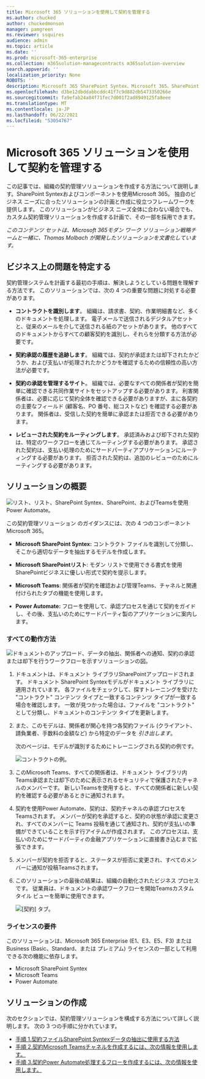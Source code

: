 ```yaml
---
title: Microsoft 365 ソリューションを使用して契約を管理する
ms.author: chucked
author: chuckedmonson
manager: pamgreen
ms.reviewer: ssquires
audience: admin
ms.topic: article
ms.date: ''
ms.prod: microsoft-365-enterprise
ms.collection: m365solution-managecontracts m365solution-overview
search.appverid: ''
localization_priority: None
ROBOTS: ''
description: Microsoft 365 SharePoint Syntex、Microsoft 365、SharePoint、およびMicrosoft TeamsのPower Automate。
ms.openlocfilehash: d3be12dbddabbcddc41f7c9d882db5473350266e
ms.sourcegitcommit: fa9efab24a84f71fec7d001f2ad8949125fa8eee
ms.translationtype: MT
ms.contentlocale: ja-JP
ms.lasthandoff: 06/22/2021
ms.locfileid: "53054767"
---
```

# <a name="manage-contracts-using-a-microsoft-365-solution"></a>Microsoft 365 ソリューションを使用して契約を管理する

この記事では、組織の契約管理ソリューションを作成する方法について説明します。SharePoint Syntexおよびコンポーネントを使用Microsoft 365。 独自のビジネス ニーズに合ったソリューションの計画と作成に役立つフレームワークを提供します。 このソリューションがビジネス ニーズ全体に合わない場合でも、カスタム契約管理ソリューションを作成する計画で、その一部を採用できます。

*このコンテンツ セットは、Microsoft 365モダン ワーク ソリューション戦略チームと一緒に、Thomas Molbach が開発したソリューションを文書化しています。*

## <a name="identify-the-business-problem"></a>ビジネス上の問題を特定する

契約管理システムを計画する最初の手順は、解決しようとしている問題を理解する方法です。 このソリューションでは、次の 4 つの重要な問題に対処する必要があります。

- **コントラクトを識別します**。 組織は、請求書、契約、作業明細書など、多くのドキュメントを処理します。  電子メールで送信されるデジタルアセットと、従来のメールを介して送信される紙のアセットがあります。 他のすべてのドキュメントからすべての顧客契約を識別し、それらを分類する方法が必要です。

- **契約承認の履歴を追跡します**。 組織では、契約が承認または却下されたかどうか、および支払いが処理されたかどうかを確認するための信頼性の高い方法が必要です。 

- **契約の承認を管理するサイト**。 組織では、必要なすべての関係者が契約を簡単に確認できる共同作業サイトをセットアップする必要があります。 利害関係者は、必要に応じて契約全体を確認できる必要がありますが、主に各契約の主要なフィールド (顧客名、PO 番号、総コストなど) を確認する必要があります。 関係者は、受信した契約を簡単に承認または拒否できる必要があります。

- **レビューされた契約をルーティングします**。 承認済みおよび却下された契約は、特定のワークフローを通じてルーティングする必要があります。 承認された契約は、支払い処理のためにサードパーティアプリケーションにルーティングする必要があります。 拒否された契約は、追加のレビューのためにルーティングする必要があります。

## <a name="overview-of-the-solution"></a>ソリューションの概要

  ![リスト、リスト、SharePoint Syntex、SharePoint、およびTeamsを使用Power Automate。](../media/content-understanding/syntex-solution-manage-contracts-setup-steps.png)

この契約管理ソリューション のガイダンスには、次の 4 つのコンポーネントMicrosoft 365。

- **Microsoft SharePoint Syntex:** コントラクト ファイルを識別して分類し、そこから適切なデータを抽出するモデルを作成します。

- **Microsoft SharePointリスト**: モダン リストで使用できる書式を使用SharePointビジネスに優しい形式で契約を提示します。

- **Microsoft Teams**: 関係者が契約を確認および管理Teams、チャネルと関連付けられたタブの機能を使用します。

- **Power Automate:** フローを使用して、承認プロセスを通じて契約をガイドし、その後、支払いのためにサードパーティ製のアプリケーションに案内します。

### <a name="how-it-all-works"></a>すべての動作方法

  ![ドキュメントのアップロード、データの抽出、関係者への通知、契約の承認または却下を行うワークフローを示すソリューションの図。](../media/content-understanding/syntex-solution-manage-contracts-overview.png)

1. ドキュメントは、ドキュメント ライブラリSharePointアップロードされます。 ドキュメント SharePoint Syntexモデルがドキュメント ライブラリに適用されています。 各ファイルをチェックして、探すトレーニングを受けた "コントラクト" コンテンツ タイプと一致するコンテンツ タイプが一致する場合を確認します。 一致が見つかった場合は、ファイルを "コントラクト" として分類し、ドキュメントのコンテンツ タイプを更新します。

2. また、このモデルは、関係者が関心を持つ各契約ファイル (クライアント、請負業者、手数料の金額など) から特定のデータを *引き出します*。

    次のページは、モデルが識別するためにトレーニングされる契約の例です。

      ![コントラクトの例。](../media/content-understanding/contract.png)

3. このMicrosoft Teams、すべての関係者は、ドキュメント ライブラリ内Teams承認または却下のために表示されるセキュリティで保護されたチャネルのメンバーです。 新しいTeamsを使用すると、すべての関係者に新しい契約を確認する必要があるときに通知されます。
 
4. 契約を使用Power Automate、契約は、契約チャネルの承認プロセスをTeamsされます。 メンバーが契約を承認すると、契約の状態が承認に変更され、すべてのメンバーに Teams 投稿を通じて通知され、契約が支払いの準備ができていることを示す行アイテムが作成されます。 このプロセスは、支払いのためにサードパーティの金融アプリケーションに直接書き込むまで拡張できます。

5.  メンバーが契約を拒否すると、ステータスが拒否に変更され、すべてのメンバーに通知が投稿Teamsされます。

6. このソリューションの最後の結果は、組織の自動化されたビジネス プロセスです。 従業員は、ドキュメントの承認ワークフローを開始Teamsカスタム タイル ビューを簡単に使用できます。 

     ![[契約] タブ。](../media/content-understanding/tile-view.png)

### <a name="licensing-requirements"></a>ライセンスの要件

このソリューションは、Microsoft 365 Enterprise (E1、E3、E5、F3) または Business (Basic、Standard、または プレミアム) ライセンスの一部として利用できる次の機能に依存します。

-   Microsoft SharePoint Syntex
-   Microsoft Teams
-   Power Automate

## <a name="create-the-solution"></a>ソリューションの作成

次のセクションでは、契約管理ソリューションを構成する方法について詳しく説明します。 次の 3 つの手順に分かれています。

- [手順 1.契約ファイルSharePoint Syntexデータの抽出に使用する方法](solution-manage-contracts-step1.md)
- [手順 2.契約Microsoft Teamsチャネルを作成するには、次の情報を使用します。](solution-manage-contracts-step2.md)
- [手順 3.契約Power Automate処理するフローを作成するには、次の情報を使用します。](solution-manage-contracts-step3.md)
